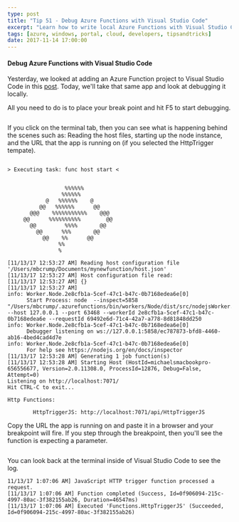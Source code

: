 ```yaml
---
type: post
title: "Tip 51 - Debug Azure Functions with Visual Studio Code"
excerpt: "Learn how to write local Azure Functions with Visual Studio Code"
tags: [azure, windows, portal, cloud, developers, tipsandtricks]
date: 2017-11-14 17:00:00
---
```



#### Debug Azure Functions with Visual Studio Code

Yesterday, we looked at adding an Azure Function project to Visual Studio Code in this [post](http://www.michaelcrump.net/azure-tips-and-tricks50/). Today, we'll take that same app and look at debugging it locally. 

All you need to do is to place your break point and hit F5 to start debugging. 

<img :src="$withBase('/files/azfuncdebug1.png')">

If you click on the terminal tab, then you can see what is happening behind the scenes such as: Reading the host files, starting up the node instance, and the URL that the app is running on (if you selected the HttpTrigger tempate). 

```text

> Executing task: func host start <


                  %%%%%%
                 %%%%%%
            @   %%%%%%    @
          @@   %%%%%%      @@
       @@@    %%%%%%%%%%%    @@@
     @@      %%%%%%%%%%        @@
       @@         %%%%       @@
         @@      %%%       @@
           @@    %%      @@
                %%
                %

[11/13/17 12:53:27 AM] Reading host configuration file '/Users/mbcrump/Documents/mynewfunction/host.json'
[11/13/17 12:53:27 AM] Host configuration file read:
[11/13/17 12:53:27 AM] {}
[11/13/17 12:53:27 AM]
info: Worker.Node.2e8cfb1a-5cef-47c1-b47c-0b7168edea6e[0]
      Start Process: node  --inspect=5858 "/Users/mbcrump/.azurefunctions/bin/workers/Node/dist/src/nodejsWorker.js" --host 127.0.0.1 --port 63468 --workerId 2e8cfb1a-5cef-47c1-b47c-0b7168edea6e --requestId 69492e6d-71c4-42a7-a778-8d81848dd250
info: Worker.Node.2e8cfb1a-5cef-47c1-b47c-0b7168edea6e[0]
      Debugger listening on ws://127.0.0.1:5858/ec787873-bfd8-4460-ab16-4bed4cad4d7e
info: Worker.Node.2e8cfb1a-5cef-47c1-b47c-0b7168edea6e[0]
      For help see https://nodejs.org/en/docs/inspector
[11/13/17 12:53:28 AM] Generating 1 job function(s)
[11/13/17 12:53:28 AM] Starting Host (HostId=michaelsmacbookpro-656556677, Version=2.0.11308.0, ProcessId=12876, Debug=False, Attempt=0)
Listening on http://localhost:7071/
Hit CTRL-C to exit...

Http Functions:

        HttpTriggerJS: http://localhost:7071/api/HttpTriggerJS
```

Copy the URL the app is running on and paste it in a browser and your breakpoint will fire. If you step through the breakpoint, then you'll see the function is expecting a parameter. 

<img :src="$withBase('/files/azfuncdebug2.png')">

You can look back at the terminal inside of Visual Studio Code to see the log.

```text
11/13/17 1:07:06 AM] JavaScript HTTP trigger function processed a request.
[11/13/17 1:07:06 AM] Function completed (Success, Id=0f906094-215c-4997-80ac-3f382155ab26, Duration=46547ms)
[11/13/17 1:07:06 AM] Executed 'Functions.HttpTriggerJS' (Succeeded, Id=0f906094-215c-4997-80ac-3f382155ab26)
```
